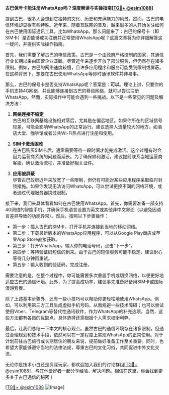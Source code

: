 **古巴保号卡能注册WhatsApp吗？深度解读与实操指南[[TG💪+ @esim1088](https://t.me/s/esim1088)]**

提到古巴，很多人会想到它独特的文化、历史和充满魅力的风景。然而，古巴的电信环境却显得有些特殊。近年来，随着互联网的普及，越来越多的人开始关注如何在古巴使用国际通讯工具，比如WhatsApp。那么问题来了：古巴的保号卡（即SIM卡）是否能够成功注册并正常使用WhatsApp呢？这篇文章将为你详细解答这一疑问，并提供实际操作指南。

首先，我们需要了解古巴的电信政策。古巴是一个由政府严格控制的国家，其通信行业长期以来由国营企业垄断。尽管近年来逐步开放了部分服务，但仍然存在诸多限制。例如，古巴的网络速度较慢，且许多应用程序和服务可能受到限制或屏蔽。在这种背景下，想要在古巴使用WhatsApp等即时通讯软件并非易事。

那么，古巴的保号卡是否支持WhatsApp呢？答案是：**可以**。理论上讲，只要你的手机支持4G网络，并且能够连接到古巴的移动网络，就可以尝试注册WhatsApp。然而，实际操作中可能会遇到一些挑战。以下是一些常见的问题及解决方法：

1. **网络连接不稳定**  
   古巴的互联网基础设施相对落后，尤其是在偏远地区。如果你所在的区域信号较差，可能会影响WhatsApp的正常运行。建议选择人流量较大的地方，如酒店大堂、咖啡馆或者公共Wi-Fi热点进行注册和使用。

2. **SIM卡激活困难**  
   在古巴购买SIM卡后，通常需要等待一段时间才能完成激活。这个过程有时会因为运营商系统的问题而延长。为了确保顺利激活，建议提前联系当地运营商客服，确认激活流程，并准备好相关证件。

3. **应用被屏蔽**  
   尽管古巴政府近年来放宽了一些限制，但仍有可能对某些应用程序采取临时封锁措施。如果你发现无法访问WhatsApp，可以尝试更换不同的网络环境，或者通过代理服务器绕过限制。

接下来，我们来具体看看如何在古巴使用WhatsApp。首先，你需要准备一部支持4G网络的智能手机，并确保手机语言设置为英文或其他非中文界面（以避免因语言差异导致的功能异常）。然后，按照以下步骤操作：

- 第一步：插入古巴的SIM卡，打开手机并连接到当地的移动网络。
- 第二步：下载最新版本的WhatsApp应用程序，可以从Google Play商店或苹果App Store直接获取。
- 第三步：打开WhatsApp，输入你的电话号码，点击“下一步”。
- 第四步：等待验证码短信的到来。由于古巴的短信服务可能不稳定，建议耐心等待几分钟再重试。
- 第五步：输入收到的验证码，完成注册。

需要注意的是，在整个过程中，你可能需要多次重启手机或切换网络，以便更好地适应古巴的通信环境。此外，为了提高成功率，建议事先准备好备用SIM卡或国际漫游套餐。

除了上述基本步骤外，还有一些小技巧可以帮助你更轻松地使用WhatsApp。例如，可以利用第三方工具生成虚拟手机号码，从而规避一些技术障碍；也可以尝试使用Viber、Telegram等替代性通讯软件，作为WhatsApp的补充选项。当然，这些方法都有各自的优缺点，具体选择还需根据个人需求权衡利弊。

最后，让我们总结一下本文的核心观点。虽然古巴的通信环境存在诸多限制，但通过合理规划和技术手段，依然可以在一定程度上实现WhatsApp的正常使用。对于计划前往古巴旅行或长期居住的朋友来说，提前做好准备工作至关重要。同时，也希望大家能够遵守当地的法律法规，尊重古巴的文化习俗，共同促进中外文化交流。

无论你是技术小白还是资深玩家，都欢迎加入我们的讨论群组[[TG💪+ @esim1088](https://t.me/s/esim1088)]，与其他爱好者一起分享经验、解决问题。相信在这里，你会找到更多关于古巴通信的秘密！

[[TG💪+ @esim1088](https://t.me/s/esim1088) ![Image](https://i.postimg.cc/4NQfJmqS/Snipaste-2025-05-13-00-14-12.png)]